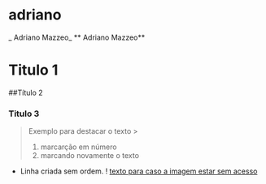 # adriano
_ Adriano Mazzeo_
** Adriano Mazzeo**
# Titulo 1
##Título 2
### Titulo 3
> Exemplo para destacar o texto >
> 1. marcarção em número
> 2. marcando novamente o texto
* Linha criada sem ordem.
! [ texto para caso a imagem estar sem acesso](https://github.com/adrmazzeoads/adriano/blob/main/download%20git%2001.png)
